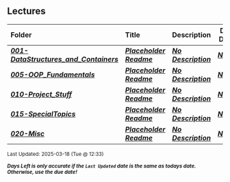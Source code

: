 ## Lectures

| Folder | Title | Description | Due Date | Due |  |
|:------|:------|:------|:-----:|:-----:|-----|
| ***<a href="https://github.com/rugbyprof/2143-Object-Oriented-Programming/tree/master/Lectures/001-DataStructures_and_Containers">001-DataStructures_and_Containers</a>*** | ***<a href="https://github.com/rugbyprof/2143-Object-Oriented-Programming/tree/master/Lectures/001-DataStructures_and_Containers"> Placeholder Readme </a>*** | ***<a href="https://github.com/rugbyprof/2143-Object-Oriented-Programming/tree/master/Lectures/001-DataStructures_and_Containers"> No Description</a>*** | ***<a href="https://github.com/rugbyprof/2143-Object-Oriented-Programming/tree/master/Lectures/001-DataStructures_and_Containers">None</a>*** | ***<a href="https://github.com/rugbyprof/2143-Object-Oriented-Programming/tree/master/Lectures/001-DataStructures_and_Containers">N/A</a>*** |  |
| ***<a href="https://github.com/rugbyprof/2143-Object-Oriented-Programming/tree/master/Lectures/005-OOP_Fundamentals">005-OOP_Fundamentals</a>*** | ***<a href="https://github.com/rugbyprof/2143-Object-Oriented-Programming/tree/master/Lectures/005-OOP_Fundamentals"> Placeholder Readme </a>*** | ***<a href="https://github.com/rugbyprof/2143-Object-Oriented-Programming/tree/master/Lectures/005-OOP_Fundamentals"> No Description</a>*** | ***<a href="https://github.com/rugbyprof/2143-Object-Oriented-Programming/tree/master/Lectures/005-OOP_Fundamentals">None</a>*** | ***<a href="https://github.com/rugbyprof/2143-Object-Oriented-Programming/tree/master/Lectures/005-OOP_Fundamentals">N/A</a>*** |  |
| ***<a href="https://github.com/rugbyprof/2143-Object-Oriented-Programming/tree/master/Lectures/010-Project_Stuff">010-Project_Stuff</a>*** | ***<a href="https://github.com/rugbyprof/2143-Object-Oriented-Programming/tree/master/Lectures/010-Project_Stuff"> Placeholder Readme </a>*** | ***<a href="https://github.com/rugbyprof/2143-Object-Oriented-Programming/tree/master/Lectures/010-Project_Stuff"> No Description</a>*** | ***<a href="https://github.com/rugbyprof/2143-Object-Oriented-Programming/tree/master/Lectures/010-Project_Stuff">None</a>*** | ***<a href="https://github.com/rugbyprof/2143-Object-Oriented-Programming/tree/master/Lectures/010-Project_Stuff">N/A</a>*** |  |
| ***<a href="https://github.com/rugbyprof/2143-Object-Oriented-Programming/tree/master/Lectures/015-SpecialTopics">015-SpecialTopics</a>*** | ***<a href="https://github.com/rugbyprof/2143-Object-Oriented-Programming/tree/master/Lectures/015-SpecialTopics"> Placeholder Readme </a>*** | ***<a href="https://github.com/rugbyprof/2143-Object-Oriented-Programming/tree/master/Lectures/015-SpecialTopics"> No Description</a>*** | ***<a href="https://github.com/rugbyprof/2143-Object-Oriented-Programming/tree/master/Lectures/015-SpecialTopics">None</a>*** | ***<a href="https://github.com/rugbyprof/2143-Object-Oriented-Programming/tree/master/Lectures/015-SpecialTopics">N/A</a>*** |  |
| ***<a href="https://github.com/rugbyprof/2143-Object-Oriented-Programming/tree/master/Lectures/020-Misc">020-Misc</a>*** | ***<a href="https://github.com/rugbyprof/2143-Object-Oriented-Programming/tree/master/Lectures/020-Misc"> Placeholder Readme </a>*** | ***<a href="https://github.com/rugbyprof/2143-Object-Oriented-Programming/tree/master/Lectures/020-Misc"> No Description</a>*** | ***<a href="https://github.com/rugbyprof/2143-Object-Oriented-Programming/tree/master/Lectures/020-Misc">None</a>*** | ***<a href="https://github.com/rugbyprof/2143-Object-Oriented-Programming/tree/master/Lectures/020-Misc">N/A</a>*** |  |

<sup>Last Updated: 2025-03-18 (Tue @ 12:33)</sup> 

<sup>***Days Left is only accurate if the `Last Updated` date is the same as todays date. Otherwise, use the due date!***</sup> 